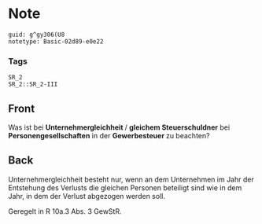 # Note
```
guid: g^gy306(U8
notetype: Basic-02d89-e0e22
```

### Tags
```
SR_2
SR_2::SR_2-III
```

## Front
Was ist bei <b>Unternehmergleichheit </b>/ <b>gleichem Steuerschuldner</b> bei <b>Personengesellschaften</b> in der <b>Gewerbesteuer </b>zu beachten?

## Back
Unternehmergleichheit besteht nur, wenn an dem Unternehmen im Jahr der Entstehung des Verlusts die gleichen Personen beteiligt sind wie in dem Jahr, in dem der Verlust abgezogen werden soll.

Geregelt in R 10a.3 Abs. 3 GewStR.
